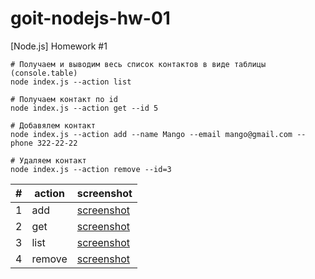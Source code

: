 # goit-nodejs-hw-01

[Node.js] Homework #1

```shell
# Получаем и выводим весь список контактов в виде таблицы (console.table)
node index.js --action list

# Получаем контакт по id
node index.js --action get --id 5

# Добавялем контакт
node index.js --action add --name Mango --email mango@gmail.com --phone 322-22-22

# Удаляем контакт
node index.js --action remove --id=3
```

| #   | action | screenshot     |
| --- | ------ | -------------- |
| 1   | add    | [screenshot]() |
| 2   | get    | [screenshot]() |
| 3   | list   | [screenshot]() |
| 4   | remove | [screenshot]() |
